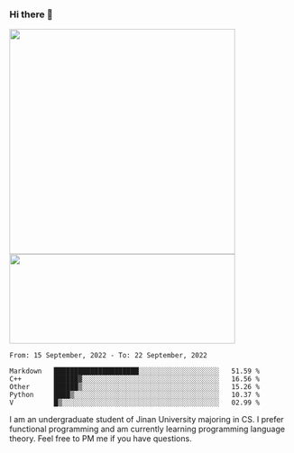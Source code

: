 ### Hi there 👋

<!--
**pe200012/pe200012** is a ✨ _special_ ✨ repository because its `README.md` (this file) appears on your GitHub profile.

Here are some ideas to get you started:

- 🔭 I’m currently working on ...
- 🌱 I’m currently learning ...
- 👯 I’m looking to collaborate on ...
- 🤔 I’m looking for help with ...
- 💬 Ask me about ...
- 📫 How to reach me: ...
- 😄 Pronouns: ...
- ⚡ Fun fact: ...
-->
<p>
    <img width="400em" src="https://github-readme-stats.vercel.app/api?username=pe200012&show_icons=true&icon_color=f44336&title_color=757de8">
    <img width="400em" height="159em" src="https://github-readme-stats.vercel.app/api/top-langs/?username=pe200012&hide=html,cmake,css&title_color=757de8&layout=compact">
</p>

<!--START_SECTION:waka-->
```text
From: 15 September, 2022 - To: 22 September, 2022

Markdown   █████████████████████░░░░░░░░░░░░░░░░░░░░   51.59 % 
C++        ██████▓░░░░░░░░░░░░░░░░░░░░░░░░░░░░░░░░░░   16.56 % 
Other      ██████▒░░░░░░░░░░░░░░░░░░░░░░░░░░░░░░░░░░   15.26 % 
Python     ████▒░░░░░░░░░░░░░░░░░░░░░░░░░░░░░░░░░░░░   10.37 % 
V          █▒░░░░░░░░░░░░░░░░░░░░░░░░░░░░░░░░░░░░░░░   02.99 % 
```
<!--END_SECTION:waka-->

I am an undergraduate student of Jinan University majoring in CS. I prefer functional programming and am currently learning programming language theory. Feel free to PM me if you have questions.
